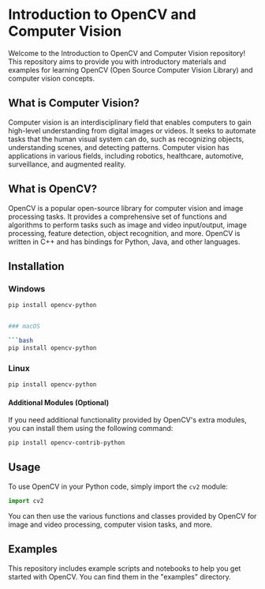 # Introduction to OpenCV and Computer Vision

Welcome to the Introduction to OpenCV and Computer Vision repository! This repository aims to provide you with introductory materials and examples for learning OpenCV (Open Source Computer Vision Library) and computer vision concepts.

## What is Computer Vision?

Computer vision is an interdisciplinary field that enables computers to gain high-level understanding from digital images or videos. It seeks to automate tasks that the human visual system can do, such as recognizing objects, understanding scenes, and detecting patterns. Computer vision has applications in various fields, including robotics, healthcare, automotive, surveillance, and augmented reality.

## What is OpenCV?

OpenCV is a popular open-source library for computer vision and image processing tasks. It provides a comprehensive set of functions and algorithms to perform tasks such as image and video input/output, image processing, feature detection, object recognition, and more. OpenCV is written in C++ and has bindings for Python, Java, and other languages.

## Installation

### Windows

```bash
pip install opencv-python


### macOS

```bash
pip install opencv-python
```

### Linux

```bash
pip install opencv-python
```

#### Additional Modules (Optional)

If you need additional functionality provided by OpenCV's extra modules, you can install them using the following command:

```bash
pip install opencv-contrib-python
```

## Usage

To use OpenCV in your Python code, simply import the `cv2` module:

```python
import cv2
```

You can then use the various functions and classes provided by OpenCV for image and video processing, computer vision tasks, and more.

## Examples

This repository includes example scripts and notebooks to help you get started with OpenCV. You can find them in the "examples" directory.
